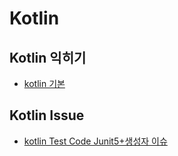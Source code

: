 # Kotlin 
   
   ## Kotlin 익히기
   
   - [kotlin 기본]()
   
   
   
   ## Kotlin Issue
   
   - [kotlin Test Code Junit5+생성자 이슈]()
